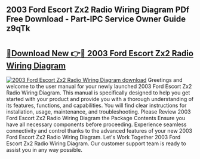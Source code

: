## 2003 Ford Escort Zx2 Radio Wiring Diagram PDf Free Download - Part-lPC Service Owner Guide z9qTk

# <h2><a href="http://dfm22k.blite.top/?on=2003+Ford+Escort+Zx2+Radio+Wiring+Diagram">🔗Download New 👉🔴 2003 Ford Escort Zx2 Radio Wiring Diagram</a></h2>

[![2003 Ford Escort Zx2 Radio Wiring Diagram download](https://i.imgur.com/lujVjoI.png)](http://dfm22k.blite.top/?on=2003+Ford+Escort+Zx2+Radio+Wiring+Diagram)
Greetings and welcome to the user manual for your newly launched 2003 Ford Escort Zx2 Radio Wiring Diagram. This manual is specifically designed to help you get started with your product and provide you with a thorough understanding of its features, functions, and capabilities. You will find clear instructions for installation, usage, maintenance, and troubleshooting. Please Review 2003 Ford Escort Zx2 Radio Wiring Diagram the Package Contents Ensure you have all necessary components before proceeding. Experience seamless connectivity and control thanks to the advanced features of your new 2003 Ford Escort Zx2 Radio Wiring Diagram. Let's Work Together 2003 Ford Escort Zx2 Radio Wiring Diagram. Our customer support team is ready to assist you in any way possible.
